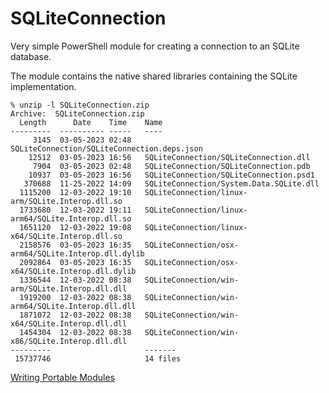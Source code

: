 # SQLiteConnection

Very simple PowerShell module for creating a connection to an SQLite database.

The module contains the native shared libraries containing the SQLite implementation.

```
% unzip -l SQLiteConnection.zip
Archive:  SQLiteConnection.zip
  Length      Date    Time    Name
---------  ---------- -----   ----
     3145  03-05-2023 02:48   SQLiteConnection/SQLiteConnection.deps.json
    12512  03-05-2023 16:56   SQLiteConnection/SQLiteConnection.dll
     7904  03-05-2023 02:48   SQLiteConnection/SQLiteConnection.pdb
    10937  03-05-2023 16:56   SQLiteConnection/SQLiteConnection.psd1
   370688  11-25-2022 14:09   SQLiteConnection/System.Data.SQLite.dll
  1115200  12-03-2022 19:10   SQLiteConnection/linux-arm/SQLite.Interop.dll.so
  1733680  12-03-2022 19:11   SQLiteConnection/linux-arm64/SQLite.Interop.dll.so
  1651120  12-03-2022 19:08   SQLiteConnection/linux-x64/SQLite.Interop.dll.so
  2158576  03-05-2023 16:35   SQLiteConnection/osx-arm64/SQLite.Interop.dll.dylib
  2092864  03-05-2023 16:35   SQLiteConnection/osx-x64/SQLite.Interop.dll.dylib
  1336544  12-03-2022 08:38   SQLiteConnection/win-arm/SQLite.Interop.dll.dll
  1919200  12-03-2022 08:38   SQLiteConnection/win-arm64/SQLite.Interop.dll.dll
  1871072  12-03-2022 08:38   SQLiteConnection/win-x64/SQLite.Interop.dll.dll
  1454304  12-03-2022 08:38   SQLiteConnection/win-x86/SQLite.Interop.dll.dll
---------                     -------
 15737746                     14 files
 ```

[Writing Portable Modules](https://learn.microsoft.com/en-us/powershell/scripting/dev-cross-plat/writing-portable-modules?view=powershell-7.3)
